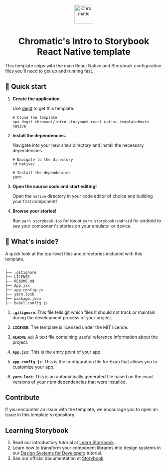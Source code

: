 <p align="center">
  <a href="https://www.chromatic.com/">
    <img alt="Chromatic" src="https://avatars2.githubusercontent.com/u/24584319?s=200&v=4" width="60" />
  </a>
</p>

<h1 align="center">
  Chromatic's Intro to Storybook React Native template
</h1>

This template ships with the main React Native and Storybook configuration files you'll need to get up and running fast.

## 🚅 Quick start

1.  **Create the application.**

    Use [degit](https://github.com/Rich-Harris/degit) to get this template.

    ```shell
    # Clone the template
    npx degit chromaui/intro-storybook-react-native-template#main native
    ```

1.  **Install the dependencies.**

    Navigate into your new site’s directory and install the necessary dependencies.

    ```shell
    # Navigate to the directory
    cd native/

    # Install the dependencies
    yarn
    ```

1.  **Open the source code and start editing!**

    Open the `native` directory in your code editor of choice and building your first component!

1.  **Browse your stories!**

    Run `yarn storybook:ios` for ios or `yarn storybook:android` for android to see your component's stories on your emulator or device.

## 🔎 What's inside?

A quick look at the top-level files and directories included with this template.

    .
    ├── .gitignore
    ├── LICENSE
    ├── README.md
    ├── App.jsx
    ├── app.config.js
    ├── yarn.lock
    ├── package.json
    ├── babel.config.js

1.  **`.gitignore`**: This file tells git which files it should not track or maintain during the development process of your project.

2.  **`LICENSE`**: The template is licensed under the MIT licence.

3.  **`README.md`**: A text file containing useful reference information about the project.

4. **`App.jsx`**: This is the entry point of your app.

5. **`app.config.js`**: This is the configuration file for Expo that allows you to customize your app.

6. **`yarn.lock`**: This is an automatically generated file based on the exact versions of your npm dependencies that were installed.

## Contribute

If you encounter an issue with the template, we encourage you to open an issue in this template's repository.

## Learning Storybook

1. Read our introductory tutorial at [Learn Storybook](https://storybook.js.org/tutorials/intro-to-storybook/react-native/en/get-started/).
2. Learn how to transform your component libraries into design systems in our [Design Systems for Developers](https://storybook.js.org/tutorials/design-systems-for-developers/) tutorial.
3. See our official documentation at [Storybook](https://storybook.js.org/).
